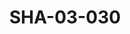---
pid: SHA-03-030
title: SHA-03-030
language: ar
collection: شرحبيل احمد
original_label: 
rights: شرحبيل احمد
location_of_original: شرحبيل احمد
photographer_or_studio: 
scanned_from: photograph 9.1 by 11.7
_date: '1959'
location: الخرطوم
description: حفلة خاصة في بيت موظفة بالسفارة الامريكية موسى بحر ابراهيم علي نور الجليل
  شرحبيل احمد مس بيكون
additional_notes: 
permission_display: 'yes'
on_server: 'no'
on_website: 'no'
permalink: /photopages/ar/SHA-03-030.html
layout: photo-page
---
